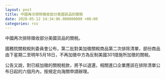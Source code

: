 ```yaml
---
layout: post
title: 中國再次排除徵收部分美國貨品的關稅
date: 2020-05-12 14:34:06.000000000 +08:00
categories: rss
---
```


中國再次排除徵收部分美國貨品的關稅。

國務院關稅稅則委員會公布，第二批對美加徵關稅商品第二次排除清單，部份商品由下星期二至明年5月18日，不再加徵中方為反制美國301措施所加徵的關稅。

公告又說，對已經加徵的關稅稅款，將予以退還，相關進口企業應該在排除清單公布日起的六個月內，按規定向海關申請辦理。
